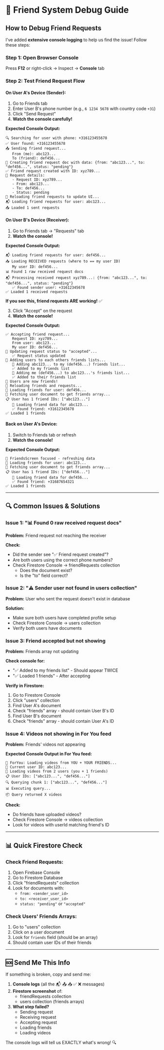 # 🐛 Friend System Debug Guide

## How to Debug Friend Requests

I've added **extensive console logging** to help us find the issue! Follow these steps:

### Step 1: Open Browser Console
Press **F12** or right-click → Inspect → **Console** tab

### Step 2: Test Friend Request Flow

#### On User A's Device (Sender):
1. Go to Friends tab
2. Enter User B's phone number (e.g., `6 1234 5678` with country code `+31`)
3. Click "Send Request"
4. **Watch the console carefully!**

**Expected Console Output:**
```
🔍 Searching for user with phone: +316123455678
✅ User found: +316123455678
📤 Sending friend request...
   From (me): abc123...
   To (friend): def456...
💾 Creating friend request doc with data: {from: "abc123...", to: "def456...", status: "pending"}
✅ Friend request created with ID: xyz789...
📝 Request details:
   - Request ID: xyz789...
   - From: abc123...
   - To: def456...
   - Status: pending
🔄 Reloading friend requests to update UI...
📬 Loading friend requests for user: abc123...
📤 Loaded 1 sent requests
```

#### On User B's Device (Receiver):
1. Go to Friends tab → "Requests" tab
2. **Watch the console!**

**Expected Console Output:**
```
📬 Loading friend requests for user: def456...
📥 Loading RECEIVED requests (where to == my user ID)
   My user ID: def456...
📊 Found 1 raw received request docs
📬 Processing received request xyz789...: {from: "abc123...", to: "def456...", status: "pending"}
   ✅ Found sender user: +31612345678
✅ Loaded 1 received requests
```

**If you see this, friend requests ARE working!** ✅

3. Click "Accept" on the request
4. **Watch the console!**

**Expected Console Output:**
```
✅ Accepting friend request...
   Request ID: xyz789...
   From user: abc123...
   My user ID: def456...
📝 Updating request status to "accepted"...
   ✅ Request status updated
👥 Adding users to each others friends lists...
   📝 Adding abc123... to my (def456...) friends list...
   ✅ Added to my friends list
   📝 Adding me (def456...) to abc123...'s friends list...
   ✅ Added to their friends list
🎉 Users are now friends!
🔄 Reloading friends and requests...
👥 Loading friends for user: def456...
📖 Fetching user document to get friends array...
📋 User has 1 friend IDs: ["abc123..."]
   📖 Loading friend data for abc123...
   ✅ Found friend: +31612345678
✅ Loaded 1 friends
```

#### Back on User A's Device:
1. Switch to Friends tab or refresh
2. **Watch the console!**

**Expected Console Output:**
```
👀 FriendsScreen focused - refreshing data
👥 Loading friends for user: abc123...
📖 Fetching user document to get friends array...
📋 User has 1 friend IDs: ["def456..."]
   📖 Loading friend data for def456...
   ✅ Found friend: +31687654321
✅ Loaded 1 friends
```

---

## 🔍 Common Issues & Solutions

### Issue 1: "📊 Found 0 raw received request docs"
**Problem:** Friend request not reaching the receiver

**Check:**
- Did the sender see "✅ Friend request created"?
- Are both users using the correct phone numbers?
- Check Firestore Console → friendRequests collection
  - Does the document exist?
  - Is the "to" field correct?

### Issue 2: "⚠️ Sender user not found in users collection"
**Problem:** User who sent the request doesn't exist in database

**Solution:**
- Make sure both users have completed profile setup
- Check Firestore Console → users collection
- Verify both users have documents

### Issue 3: Friend accepted but not showing
**Problem:** Friends array not updating

**Check console for:**
- "✅ Added to my friends list" - Should appear TWICE
- "✅ Loaded 1 friends" - After accepting

**Verify in Firestore:**
1. Go to Firestore Console
2. Click "users" collection
3. Find User A's document
4. Check "friends" array - should contain User B's ID
5. Find User B's document  
6. Check "friends" array - should contain User A's ID

### Issue 4: Videos not showing in For You feed
**Problem:** Friends' videos not appearing

**Expected Console Output in For You feed:**
```
🎥 ForYou: Loading videos from YOU + YOUR FRIENDS...
👤 Current user ID: abc123...
👥 Loading videos from 2 users (you + 1 friends)
📋 User IDs: ["abc123...", "def456..."]
🔍 Querying chunk 1: ["abc123...", "def456..."]
📊 Executing query...
📦 Query returned X videos
```

**Check:**
- Do friends have uploaded videos?
- Check Firestore Console → videos collection
- Look for videos with userId matching friend's ID

---

## 📊 Quick Firestore Check

### Check Friend Requests:
1. Open Firebase Console
2. Go to Firestore Database
3. Click "friendRequests" collection
4. Look for documents with:
   - `from: <sender_user_id>`
   - `to: <receiver_user_id>`
   - `status: "pending"` or `"accepted"`

### Check Users' Friends Arrays:
1. Go to "users" collection
2. Click on a user document
3. Look for `friends` field (should be an array)
4. Should contain user IDs of their friends

---

## 🆘 Send Me This Info

If something is broken, copy and send me:

1. **Console logs** (all the 📬 📤 📥 ✅ ❌ messages)
2. **Firestore screenshot** of:
   - friendRequests collection
   - users collection (friends arrays)
3. **What step failed?**
   - Sending request
   - Receiving request
   - Accepting request
   - Loading friends
   - Loading videos

The console logs will tell us EXACTLY what's wrong! 🔍

